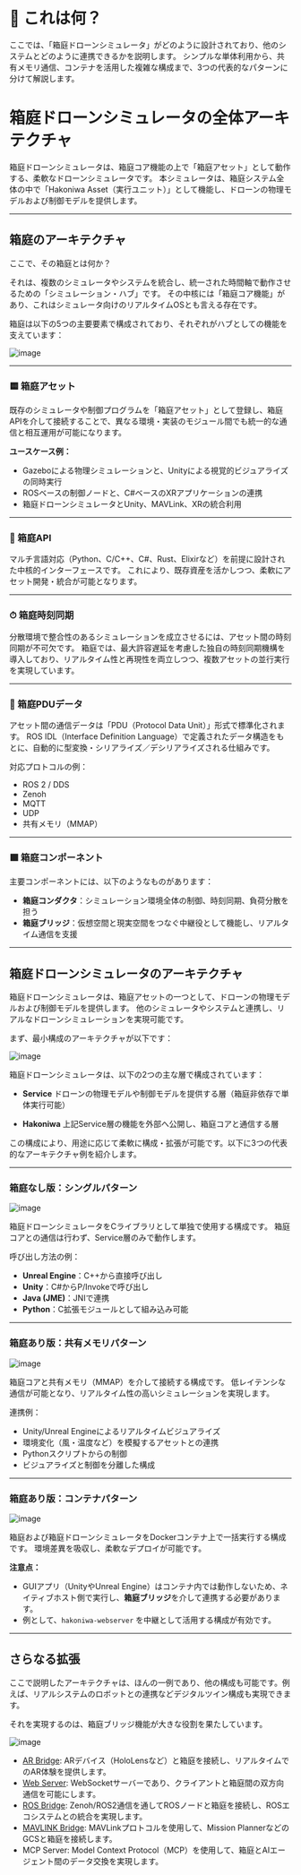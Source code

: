 # 📘 これは何？
ここでは、「箱庭ドローンシミュレータ」がどのように設計されており、他のシステムとどのように連携できるかを説明します。
シンプルな単体利用から、共有メモリ通信、コンテナを活用した複雑な構成まで、3つの代表的なパターンに分けて解説します。

# 箱庭ドローンシミュレータの全体アーキテクチャ

箱庭ドローンシミュレータは、箱庭コア機能の上で「箱庭アセット」として動作する、柔軟なドローンシミュレータです。
本シミュレータは、箱庭システム全体の中で「Hakoniwa Asset（実行ユニット）」として機能し、ドローンの物理モデルおよび制御モデルを提供します。

---

## 箱庭のアーキテクチャ

ここで、その箱庭とは何か？

それは、複数のシミュレータやシステムを統合し、統一された時間軸で動作させるための「シミュレーション・ハブ」です。
その中核には「箱庭コア機能」があり、これはシミュレータ向けのリアルタイムOSとも言える存在です。

箱庭は以下の5つの主要要素で構成されており、それぞれがハブとしての機能を支えています：

![image](/docs/images/architecture-hakoniwa.png)

---

### 🟨 箱庭アセット

既存のシミュレータや制御プログラムを「箱庭アセット」として登録し、箱庭APIを介して接続することで、異なる環境・実装のモジュール間でも統一的な通信と相互運用が可能になります。

**ユースケース例：**

* Gazeboによる物理シミュレーションと、Unityによる視覚的ビジュアライズの同時実行
* ROSベースの制御ノードと、C#ベースのXRアプリケーションの連携
* 箱庭ドローンシミュレータとUnity、MAVLink、XRの統合利用

---

### 🔌 箱庭API

マルチ言語対応（Python、C/C++、C#、Rust、Elixirなど）を前提に設計された中核的インターフェースです。
これにより、既存資産を活かしつつ、柔軟にアセット開発・統合が可能となります。

---

### ⏱ 箱庭時刻同期

分散環境で整合性のあるシミュレーションを成立させるには、アセット間の時刻同期が不可欠です。
箱庭では、最大許容遅延を考慮した独自の時刻同期機構を導入しており、リアルタイム性と再現性を両立しつつ、複数アセットの並行実行を実現しています。

---

### 📨 箱庭PDUデータ

アセット間の通信データは「PDU（Protocol Data Unit）」形式で標準化されます。
ROS IDL（Interface Definition Language）で定義されたデータ構造をもとに、自動的に型変換・シリアライズ／デシリアライズされる仕組みです。

対応プロトコルの例：

* ROS 2 / DDS
* Zenoh
* MQTT
* UDP
* 共有メモリ（MMAP）

---

### 🟩 箱庭コンポーネント

主要コンポーネントには、以下のようなものがあります：

* **箱庭コンダクタ**：シミュレーション環境全体の制御、時刻同期、負荷分散を担う
* **箱庭ブリッジ**：仮想空間と現実空間をつなぐ中継役として機能し、リアルタイム通信を支援

---

## 箱庭ドローンシミュレータのアーキテクチャ

箱庭ドローンシミュレータは、箱庭アセットの一つとして、ドローンの物理モデルおよび制御モデルを提供します。
他のシミュレータやシステムと連携し、リアルなドローンシミュレーションを実現可能です。

まず、最小構成のアーキテクチャが以下です：

![image](/docs/images/architecture-hakoniwa-drone.png)

箱庭ドローンシミュレータは、以下の2つの主な層で構成されています：

* **Service**
  ドローンの物理モデルや制御モデルを提供する層（箱庭非依存で単体実行可能）

* **Hakoniwa**
  上記Service層の機能を外部へ公開し、箱庭コアと通信する層

この構成により、用途に応じて柔軟に構成・拡張が可能です。以下に3つの代表的なアーキテクチャ例を紹介します。


---

### 箱庭なし版：シングルパターン

![image](/docs/images/architecture-service.png)

箱庭ドローンシミュレータをCライブラリとして単独で使用する構成です。
箱庭コアとの通信は行わず、Service層のみで動作します。

呼び出し方法の例：

* **Unreal Engine**：C++から直接呼び出し
* **Unity**：C#からP/Invokeで呼び出し
* **Java (JME)**：JNIで連携
* **Python**：C拡張モジュールとして組み込み可能

---

### 箱庭あり版：共有メモリパターン

![image](/docs/images/architecture-hakoniwa-drone-1.png)

箱庭コアと共有メモリ（MMAP）を介して接続する構成です。
低レイテンシな通信が可能となり、リアルタイム性の高いシミュレーションを実現します。

連携例：

* Unity/Unreal Engineによるリアルタイムビジュアライズ
* 環境変化（風・温度など）を模擬するアセットとの連携
* Pythonスクリプトからの制御
* ビジュアライズと制御を分離した構成

---

### 箱庭あり版：コンテナパターン

![image](/docs/images/architecture-hakoniwa-drone-2.png)

箱庭および箱庭ドローンシミュレータをDockerコンテナ上で一括実行する構成です。
環境差異を吸収し、柔軟なデプロイが可能です。

**注意点：**

* GUIアプリ（UnityやUnreal Engine）はコンテナ内では動作しないため、ネイティブホスト側で実行し、**箱庭ブリッジ**を介して連携する必要があります。
* 例として、`hakoniwa-webserver` を中継として活用する構成が有効です。


---

## さらなる拡張

ここで説明したアーキテクチャは、ほんの一例であり、他の構成も可能です。例えば、リアルシステムのロボットとの連携などデジタルツイン構成も実現できます。

それを実現するのは、箱庭ブリッジ機能が大きな役割を果たしています。

![image](/docs/images/architecture-bridge.png)

- [AR Bridge](https://github.com/toppers/hakoniwa-ar-bridge):
  ARデバイス（HoloLensなど）と箱庭を接続し、リアルタイムでのAR体験を提供します。
- [Web Server](https://github.com/toppers/hakoniwa-webserver):
   WebSocketサーバーであり、クライアントと箱庭間の双方向通信を可能にします。
- [ROS Bridge](https://github.com/toppers/hakoniwa-bridge):
  Zenoh/ROS2通信を通してROSノードと箱庭を接続し、ROSエコシステムとの統合を実現します。
- [MAVLINK Bridge](https://github.com/toppers/hakoniwa-drone-core/tree/main/mavlink/bridge):
  MAVLinkプロトコルを使用して、Mission PlannerなどのGCSと箱庭を接続します。
- MCP Server:
  Model Context Protocol（MCP）を使用して、箱庭とAIエージェント間のデータ交換を実現します。